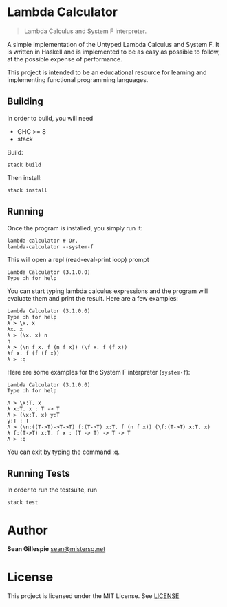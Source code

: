 # Lambda Calculator
> Lambda Calculus and System F interpreter.

A simple implementation of the Untyped Lambda Calculus and System F. It is written in
Haskell and is implemented to be as easy as possible to follow, at the possible expense of
performance.

This project is intended to be an educational resource for learning and 
implementing functional programming languages.

## Building
In order to build, you will need

 * GHC >= 8
 * stack

Build:

    stack build
    
Then install:

    stack install
    
## Running
Once the program is installed, you simply run it:

    lambda-calculator # Or,
    lambda-calculator --system-f
    
This will open a repl (read-eval-print loop) prompt

    Lambda Calculator (3.1.0.0)
    Type :h for help

You can start typing lambda calculus expressions and the program will evaluate them
and print the result. Here are a few examples:

    Lambda Calculator (3.1.0.0)
    Type :h for help
    λ > \x. x
    λx. x
    λ > (\x. x) n
    n
    λ > (\n f x. f (n f x)) (\f x. f (f x))
    λf x. f (f (f x))
    λ > :q
    
Here are some examples for the System F interpreter (`system-f`):

    Lambda Calculator (3.1.0.0)
    Type :h for help
    
    Λ > \x:T. x
    λ x:T. x : T -> T
    Λ > (\x:T. x) y:T
    y:T : T
    Λ > (\n:((T->T)->T->T) f:(T->T) x:T. f (n f x)) (\f:(T->T) x:T. x)
    λ f:(T->T) x:T. f x : (T -> T) -> T -> T
    Λ > :q
    
You can exit by typing the command :q.

## Running Tests
In order to run the testsuite, run

    stack test
    
# Author
**Sean Gillespie** [sean@mistersg.net](mailto:sean@mistersg.net)

# License
This project is licensed under the MIT License. See [LICENSE](LICENSE)
